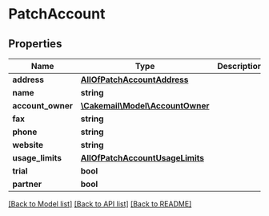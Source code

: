 # PatchAccount

## Properties
Name | Type | Description | Notes
------------ | ------------- | ------------- | -------------
**address** | [**AllOfPatchAccountAddress**](AllOfPatchAccountAddress.md) |  | [optional] 
**name** | **string** |  | [optional] 
**account_owner** | [**\Cakemail\Model\AccountOwner**](AccountOwner.md) |  | [optional] 
**fax** | **string** |  | [optional] 
**phone** | **string** |  | [optional] 
**website** | **string** |  | [optional] 
**usage_limits** | [**AllOfPatchAccountUsageLimits**](AllOfPatchAccountUsageLimits.md) |  | [optional] 
**trial** | **bool** |  | [optional] 
**partner** | **bool** |  | [optional] 

[[Back to Model list]](../../README.md#documentation-for-models) [[Back to API list]](../../README.md#documentation-for-api-endpoints) [[Back to README]](../../README.md)

